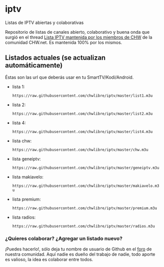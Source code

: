 # iptv
Listas de IPTV abiertas y colaborativas

Repositorio de listas de canales abierto, colaborativo y buena onda que surgió en el thread [Lista IPTV mantenida por los miembros de CHW](http://www.chw.net/foro/poseedores-tv-led-smart-3d/1136045-lista-iptv-mantenida-los-miembros-chw.html) de la comunidad CHW.net. Es mantenida 100% por los mismos.


## Listados actuales (se actualizan automáticamente)
Éstas son las url que deberás usar en tu SmartTV/Kodi/Android.
* lista 1:

    `https://raw.githubusercontent.com/chwlibre/iptv/master/list1.m3u`

* lista 2:

    `https://raw.githubusercontent.com/chwlibre/iptv/master/list2.m3u`

* lista 4:

    `https://raw.githubusercontent.com/chwlibre/iptv/master/list4.m3u`

* lista chw:

    `https://raw.githubusercontent.com/chwlibre/iptv/master/chw.m3u`

* lista geneiptv:

    `https://raw.githubusercontent.com/chwlibre/iptv/master/geneiptv.m3u`

* lista makiavelo:

    `https://raw.githubusercontent.com/chwlibre/iptv/master/makiavelo.m3u`

* lista premium:

    `https://raw.githubusercontent.com/chwlibre/iptv/master/premium.m3u`

* lista radios:

    `https://raw.githubusercontent.com/chwlibre/iptv/master/radios.m3u`

### ¿Quieres colaborar? ¿Agregar un listado nuevo?
¡Puedes hacerlo!, sólo deja tu nombre de usuario de Github en el [foro](http://www.chw.net/foro/poseedores-tv-led-smart-3d/1136045-lista-iptv-mantenida-los-miembros-chw.html) de nuestra comunidad. Aquí nadie es dueño del trabajo de nadie, todo aporte es valioso, la idea es colaborar entre todos.
